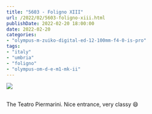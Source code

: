 ```yaml
---
title: "5603 - Foligno XIII"
url: /2022/02/5603-foligno-xiii.html
publishDate: 2022-02-20 18:00:00
date: 2022-02-20
categories:
- "olympus-m-zuiko-digital-ed-12-100mm-f4-0-is-pro"
tags:
- "italy"
- "umbria"
- "foligno"
- "olympus-om-d-e-m1-mk-ii"
---
```

<div class="container">
<div class="center"><a target="_blank" href="https://d25zfm9zpd7gm5.cloudfront.net/1200x1200/2019/20190903_155341_lr.jpg"><img class="webfeedsFeaturedVisual" src="https://d25zfm9zpd7gm5.cloudfront.net/0600x0600/2019/20190903_155341_lr.jpg" /></a></div>
</div>
<br />

The Teatro Piermarini. Nice entrance, very classy :smile:
